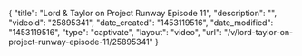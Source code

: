 {
    "title": "Lord & Taylor on Project Runway Episode 11",
    "description": "",
    "videoid": "25895341",
    "date_created": "1453119516",
    "date_modified": "1453119516",
    "type": "captivate",
    "layout": "video",
    "url": "\/v\/lord-taylor-on-project-runway-episode-11\/25895341"
}
